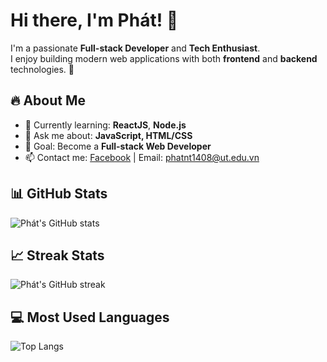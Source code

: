 # Hi there, I'm Phát! 👋

I'm a passionate **Full-stack Developer** and **Tech Enthusiast**.  
I enjoy building modern web applications with both **frontend** and **backend** technologies. 🚀

## 🔥 About Me
- 🌱 Currently learning: **ReactJS**, **Node.js**
- 💬 Ask me about: **JavaScript, HTML/CSS**
- 🎯 Goal: Become a **Full-stack Web Developer**
- 📫 Contact me: [Facebook](https://facebook.com) | Email: phatnt1408@ut.edu.vn

## 📊 GitHub Stats
![Phát's GitHub stats](https://github-readme-stats.vercel.app/api?username=luachs&show_icons=true&theme=tokyonight)

## 📈 Streak Stats
![Phát's GitHub streak](https://streak-stats.demolab.com?user=luachs&theme=tokyonight&v=1)


## 💻 Most Used Languages
![Top Langs](https://github-readme-stats.vercel.app/api/top-langs/?username=luachs&layout=compact&theme=tokyonight)
